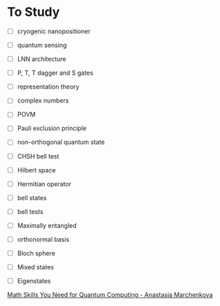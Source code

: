 # To Study

* [ ] cryogenic nanopositioner
* [ ] quantum sensing
* [ ] LNN architecture
* [ ] P, T, T dagger and S gates
* [ ] representation theory
* [ ] complex numbers
* [ ] POVM
* [ ] Pauli exclusion principle
* [ ] non-orthogonal quantum state
* [ ] CHSH bell test
* [ ] Hilbert space
* [ ] Hermitian operator
* [ ] bell states
* [ ] bell tests
* [ ] Maximally entangled
* [ ] orthonormal basis
* [ ] Bloch sphere
* [ ] Mixed states
* [ ] Eigenstates



[Math Skills You Need for Quantum Computing - Anastasia Marchenkova](https://youtu.be/_v1_mlzyxs0)
